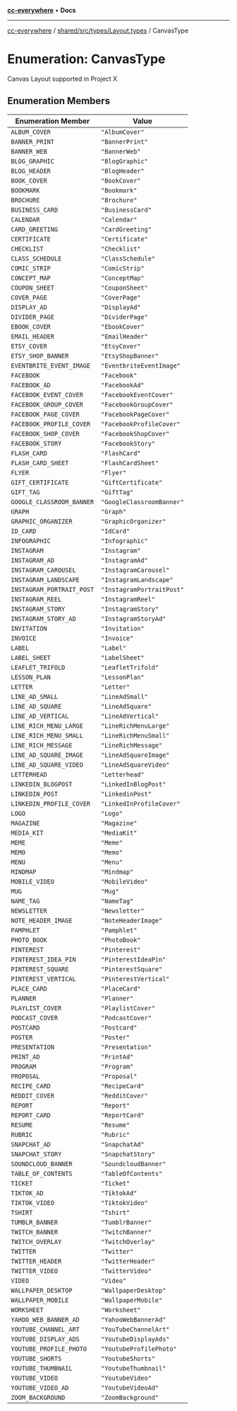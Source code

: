 [**cc-everywhere**](../../../../../index.md) • **Docs**

***

[cc-everywhere](../../../../../index.md) / [shared/src/types/Layout.types](../index.md) / CanvasType

# Enumeration: CanvasType

Canvas Layout supported in Project X

## Enumeration Members

| Enumeration Member | Value |
| ------ | ------ |
| `ALBUM_COVER` | `"AlbumCover"` |
| `BANNER_PRINT` | `"BannerPrint"` |
| `BANNER_WEB` | `"BannerWeb"` |
| `BLOG_GRAPHIC` | `"BlogGraphic"` |
| `BLOG_HEADER` | `"BlogHeader"` |
| `BOOK_COVER` | `"BookCover"` |
| `BOOKMARK` | `"Bookmark"` |
| `BROCHURE` | `"Brochure"` |
| `BUSINESS_CARD` | `"BusinessCard"` |
| `CALENDAR` | `"Calendar"` |
| `CARD_GREETING` | `"CardGreeting"` |
| `CERTIFICATE` | `"Certificate"` |
| `CHECKLIST` | `"Checklist"` |
| `CLASS_SCHEDULE` | `"ClassSchedule"` |
| `COMIC_STRIP` | `"ComicStrip"` |
| `CONCEPT_MAP` | `"ConceptMap"` |
| `COUPON_SHEET` | `"CouponSheet"` |
| `COVER_PAGE` | `"CoverPage"` |
| `DISPLAY_AD` | `"DisplayAd"` |
| `DIVIDER_PAGE` | `"DividerPage"` |
| `EBOOK_COVER` | `"EbookCover"` |
| `EMAIL_HEADER` | `"EmailHeader"` |
| `ETSY_COVER` | `"EtsyCover"` |
| `ETSY_SHOP_BANNER` | `"EtsyShopBanner"` |
| `EVENTBRITE_EVENT_IMAGE` | `"EventbriteEventImage"` |
| `FACEBOOK` | `"Facebook"` |
| `FACEBOOK_AD` | `"FacebookAd"` |
| `FACEBOOK_EVENT_COVER` | `"FacebookEventCover"` |
| `FACEBOOK_GROUP_COVER` | `"FacebookGroupCover"` |
| `FACEBOOK_PAGE_COVER` | `"FacebookPageCover"` |
| `FACEBOOK_PROFILE_COVER` | `"FacebookProfileCover"` |
| `FACEBOOK_SHOP_COVER` | `"FacebookShopCover"` |
| `FACEBOOK_STORY` | `"FacebookStory"` |
| `FLASH_CARD` | `"FlashCard"` |
| `FLASH_CARD_SHEET` | `"FlashCardSheet"` |
| `FLYER` | `"Flyer"` |
| `GIFT_CERTIFICATE` | `"GiftCertificate"` |
| `GIFT_TAG` | `"GiftTag"` |
| `GOOGLE_CLASSROOM_BANNER` | `"GoogleClassroomBanner"` |
| `GRAPH` | `"Graph"` |
| `GRAPHIC_ORGANIZER` | `"GraphicOrganizer"` |
| `ID_CARD` | `"IdCard"` |
| `INFOGRAPHIC` | `"Infographic"` |
| `INSTAGRAM` | `"Instagram"` |
| `INSTAGRAM_AD` | `"InstagramAd"` |
| `INSTAGRAM_CAROUSEL` | `"InstagramCarousel"` |
| `INSTAGRAM_LANDSCAPE` | `"InstagramLandscape"` |
| `INSTAGRAM_PORTRAIT_POST` | `"InstagramPortraitPost"` |
| `INSTAGRAM_REEL` | `"InstagramReel"` |
| `INSTAGRAM_STORY` | `"InstagramStory"` |
| `INSTAGRAM_STORY_AD` | `"InstagramStoryAd"` |
| `INVITATION` | `"Invitation"` |
| `INVOICE` | `"Invoice"` |
| `LABEL` | `"Label"` |
| `LABEL_SHEET` | `"LabelSheet"` |
| `LEAFLET_TRIFOLD` | `"LeafletTrifold"` |
| `LESSON_PLAN` | `"LessonPlan"` |
| `LETTER` | `"Letter"` |
| `LINE_AD_SMALL` | `"LineAdSmall"` |
| `LINE_AD_SQUARE` | `"LineAdSquare"` |
| `LINE_AD_VERTICAL` | `"LineAdVertical"` |
| `LINE_RICH_MENU_LARGE` | `"LineRichMenuLarge"` |
| `LINE_RICH_MENU_SMALL` | `"LineRichMenuSmall"` |
| `LINE_RICH_MESSAGE` | `"LineRichMessage"` |
| `LINE_AD_SQUARE_IMAGE` | `"LineAdSquareImage"` |
| `LINE_AD_SQUARE_VIDEO` | `"LineAdSquareVideo"` |
| `LETTERHEAD` | `"Letterhead"` |
| `LINKEDIN_BLOGPOST` | `"LinkedInBlogPost"` |
| `LINKEDIN_POST` | `"LinkedinPost"` |
| `LINKEDIN_PROFILE_COVER` | `"LinkedInProfileCover"` |
| `LOGO` | `"Logo"` |
| `MAGAZINE` | `"Magazine"` |
| `MEDIA_KIT` | `"MediaKit"` |
| `MEME` | `"Meme"` |
| `MEMO` | `"Memo"` |
| `MENU` | `"Menu"` |
| `MINDMAP` | `"Mindmap"` |
| `MOBILE_VIDEO` | `"MobileVideo"` |
| `MUG` | `"Mug"` |
| `NAME_TAG` | `"NameTag"` |
| `NEWSLETTER` | `"Newsletter"` |
| `NOTE_HEADER_IMAGE` | `"NoteHeaderImage"` |
| `PAMPHLET` | `"Pamphlet"` |
| `PHOTO_BOOK` | `"PhotoBook"` |
| `PINTEREST` | `"Pinterest"` |
| `PINTEREST_IDEA_PIN` | `"PinterestIdeaPin"` |
| `PINTEREST_SQUARE` | `"PinterestSquare"` |
| `PINTEREST_VERTICAL` | `"PinterestVertical"` |
| `PLACE_CARD` | `"PlaceCard"` |
| `PLANNER` | `"Planner"` |
| `PLAYLIST_COVER` | `"PlaylistCover"` |
| `PODCAST_COVER` | `"PodcastCover"` |
| `POSTCARD` | `"Postcard"` |
| `POSTER` | `"Poster"` |
| `PRESENTATION` | `"Presentation"` |
| `PRINT_AD` | `"PrintAd"` |
| `PROGRAM` | `"Program"` |
| `PROPOSAL` | `"Proposal"` |
| `RECIPE_CARD` | `"RecipeCard"` |
| `REDDIT_COVER` | `"RedditCover"` |
| `REPORT` | `"Report"` |
| `REPORT_CARD` | `"ReportCard"` |
| `RESUME` | `"Resume"` |
| `RUBRIC` | `"Rubric"` |
| `SNAPCHAT_AD` | `"SnapchatAd"` |
| `SNAPCHAT_STORY` | `"SnapchatStory"` |
| `SOUNDCLOUD_BANNER` | `"SoundcloudBanner"` |
| `TABLE_OF_CONTENTS` | `"TableOfContents"` |
| `TICKET` | `"Ticket"` |
| `TIKTOK_AD` | `"TiktokAd"` |
| `TIKTOK_VIDEO` | `"TiktokVideo"` |
| `TSHIRT` | `"Tshirt"` |
| `TUMBLR_BANNER` | `"TumblrBanner"` |
| `TWITCH_BANNER` | `"TwitchBanner"` |
| `TWITCH_OVERLAY` | `"TwitchOverlay"` |
| `TWITTER` | `"Twitter"` |
| `TWITTER_HEADER` | `"TwitterHeader"` |
| `TWITTER_VIDEO` | `"TwitterVideo"` |
| `VIDEO` | `"Video"` |
| `WALLPAPER_DESKTOP` | `"WallpaperDesktop"` |
| `WALLPAPER_MOBILE` | `"WallpaperMobile"` |
| `WORKSHEET` | `"Worksheet"` |
| `YAHOO_WEB_BANNER_AD` | `"YahooWebBannerAd"` |
| `YOUTUBE_CHANNEL_ART` | `"YouTubeChannelArt"` |
| `YOUTUBE_DISPLAY_ADS` | `"YoutubeDisplayAds"` |
| `YOUTUBE_PROFILE_PHOTO` | `"YoutubeProfilePhoto"` |
| `YOUTUBE_SHORTS` | `"YoutubeShorts"` |
| `YOUTUBE_THUMBNAIL` | `"YoutubeThumbnail"` |
| `YOUTUBE_VIDEO` | `"YoutubeVideo"` |
| `YOUTUBE_VIDEO_AD` | `"YoutubeVideoAd"` |
| `ZOOM_BACKGROUND` | `"ZoomBackground"` |
